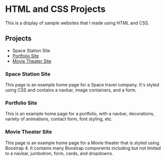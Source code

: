 # HTML and CSS Projects
This is a display of sample websites that I made using HTML and CSS.
## Projects
* Space Station Site 
* [Portfolio Site](https://ahmed-ghafoori.github.io/Portfolio/) 
* [Movie Theater Site](https://github.com/Ahmed-Ghafoori/AOLwork/blob/main/CSSassignment.html) 
### Space Station Site
This page is an example home page for a Space travel company. It's styled using CSS and contains a navbar, image containers, and a form.
### Portfolio Site
This is an example home page for a portfolio, with a navbar, decorations, variety of animations, contact form, font styling, etc.
### Movie Theater Site
This page is an example home page for a Movie theater that is styled using Boostrap 4. It contains many Boostrap components including but not limited to a navbar, jumbotron, form, cards, and dropdowns.
